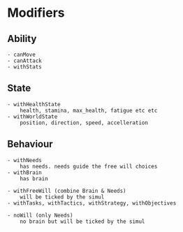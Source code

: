 # Modifiers

## Ability
    - canMove
    - canAttack
    - withStats

## State
    - withHealthState 
        health, stamina, max_health, fatigue etc etc
    - withWorldState
        position, direction, speed, accelleration

## Behaviour

    - withNeeds
        has needs. needs guide the free will choices
    - withBrain
        has brain

    - withFreeWill (combine Brain & Needs)
        will be ticked by the simul
    - withTasks, withTactics, withStrategy, withObjectives

    - noWill (only Needs)
        no brain but will be ticked by the simul


